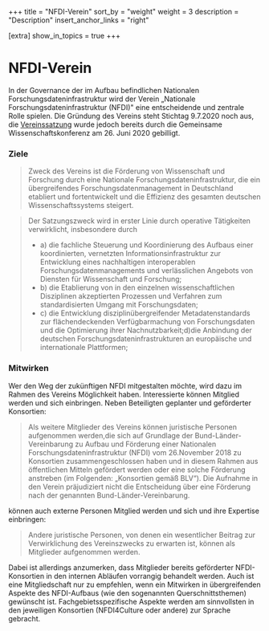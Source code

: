 +++
title = "NFDI-Verein"
sort_by = "weight"
weight = 3
description = "Description"
insert_anchor_links = "right"

[extra]
show_in_topics = true
+++

# NFDI-Verein

In der Governance der im Aufbau befindlichen Nationalen Forschungsdateninfrastruktur wird der Verein „Nationale Forschungsdateninfrastruktur (NFDI)" eine entscheidende und zentrale Rolle spielen.
Die Gründung des Vereins steht Stichtag 9.7.2020 noch aus, die [Vereinssatzung](https://cdn.website-editor.net/25abfc2078d74313bbe63818c335df0e/files/uploaded/Satzung%2520NFDI%2520eV_final.pdf) wurde jedoch bereits durch die Gemeinsame Wissenschaftskonferenz am 26. Juni 2020 gebilligt.

### Ziele
> Zweck des Vereins ist die Förderung von Wissenschaft und Forschung durch eine Nationale Forschungsdateninfrastruktur, die ein übergreifendes Forschungsdatenmanagement in Deutschland etabliert und fortentwickelt und die Effizienz des gesamten deutschen Wissenschaftssystems steigert.

> Der Satzungszweck wird in erster Linie durch operative Tätigkeiten verwirklicht, insbesondere durch
> * a) die fachliche Steuerung und Koordinierung des Aufbaus einer koordinierten, vernetzten Informationsinfrastruktur zur Entwicklung eines nachhaltigen interoperablen Forschungsdatenmanagements und verlässlichen Angebots von Diensten für Wissenschaft und Forschung;
> * b) die Etablierung von in den einzelnen wissenschaftlichen Disziplinen akzeptierten Prozessen und Verfahren zum standardisierten Umgang mit Forschungsdaten;
> * c) die Entwicklung disziplinübergreifender Metadatenstandards zur flächendeckenden Verfügbarmachung von Forschungsdaten und die Optimierung ihrer Nachnutzbarkeit;d)die Anbindung der deutschen Forschungsdateninfrastrukturen an europäische und internationale Plattformen;

### Mitwirken
Wer den Weg der zukünftigen NFDI mitgestalten möchte, wird dazu im Rahmen des Vereins Möglichkeit haben. Interessierte können Mitglied werden und sich einbringen. Neben Beteiligten geplanter und geförderter Konsortien:

> Als weitere Mitglieder des Vereins können juristische Personen aufgenommen werden,die sich auf Grundlage der Bund-Länder-Vereinbarung zu Aufbau und Förderung einer Nationalen Forschungsdateninfrastruktur (NFDI) vom 26.November 2018 zu Konsortien zusammengeschlossen haben und in diesem Rahmen aus öffentlichen Mitteln gefördert werden oder eine solche Förderung anstreben (im Folgenden: „Konsortien gemäß BLV“). Die Aufnahme in den Verein präjudiziert nicht die Entscheidung über eine Förderung nach der genannten Bund-Länder-Vereinbarung.

können auch externe Personen Mitglied werden und sich und ihre Expertise einbringen:

> Andere juristische Personen, von denen ein wesentlicher Beitrag zur Verwirklichung des Vereinszwecks zu erwarten ist, können als Mitglieder aufgenommen werden.

Dabei ist allerdings anzumerken, dass Mitglieder bereits geförderter NFDI-Konsortien in den internen Abläufen vorrangig behandelt werden. Auch ist eine Mitgliedschaft nur zu empfehlen, wenn ein Mitwirken in übergreifenden Aspekte des NFDI-Aufbaus (wie den sogenannten Querschnittsthemen) gewünscht ist. Fachgebietsspezifische Aspekte werden am sinnvollsten in den jeweiligen Konsortien (NFDI4Culture oder andere) zur Sprache gebracht.






